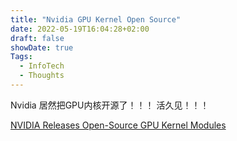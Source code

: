 ```yaml
---
title: "Nvidia GPU Kernel Open Source"
date: 2022-05-19T16:04:28+02:00
draft: false
showDate: true
Tags:
  - InfoTech
  - Thoughts
---
```


Nvidia 居然把GPU内核开源了！！！
活久见！！！

[NVIDIA Releases Open-Source GPU Kernel Modules](https://developer.nvidia.com/blog/nvidia-releases-open-source-gpu-kernel-modules/)